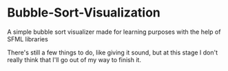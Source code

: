 # Bubble-Sort-Visualization
A simple bubble sort visualizer made for learning purposes with the help of SFML libraries 

There's still a few things to do, like giving it sound, but at this stage I don't really think that I'll go out of my way to finish it.
